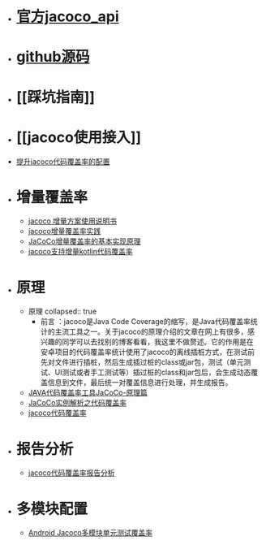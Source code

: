 - # [官方jacoco_api](https://www.jacoco.org/jacoco/trunk/doc/api.html)
- # [github源码](https://github.com/jacoco/jacoco)
- # [[踩坑指南]]
- # [[jacoco使用接入]]
- [提升jacoco代码覆盖率的配置](https://blog.csdn.net/eisenxu991/article/details/124684922)
- # 增量覆盖率
	- [jacoco 增量方案使用说明书](https://blog.csdn.net/tushuping/article/details/117320809)
	- [jacoco增量覆盖率实践](https://blog.csdn.net/tushuping/article/details/112613528#comments_16279919)
	- [JaCoCo增量覆盖率的基本实现原理](https://www.cnblogs.com/df888/p/16916489.html)
	- [jacoco支持增量kotlin代码覆盖率](https://www.jianshu.com/p/0f6cb36d769c)
- # 原理
	- 原理
	  collapsed:: true
		- 前言 ：jacoco是Java Code Coverage的缩写，是Java代码覆盖率统计的主流工具之一。关于jacoco的原理介绍的文章在网上有很多，感兴趣的同学可以去找别的博客看看，我这里不做赘述。它的作用是在安卓项目的代码覆盖率统计使用了jacoco的离线插桩方式，在测试前先对文件进行插桩，然后生成插过桩的class或jar包，测试（单元测试、UI测试或者手工测试等）插过桩的class和jar包后，会生成动态覆盖信息到文件，最后统一对覆盖信息进行处理，并生成报告。
	- [JAVA代码覆盖率工具JaCoCo-原理篇](https://www.open-open.com/lib/view/open1472174544246.html)
	- [JaCoCo实例解析之代码覆盖率](https://cloud.tencent.com/developer/article/2004704)
	- [jacoco代码覆盖率](https://miaojiang.blog.csdn.net/article/details/125653263?spm=1001.2101.3001.6650.12&utm_medium=distribute.pc_relevant.none-task-blog-2%7Edefault%7ECTRLIST%7ERate-12-125653263-blog-117673669.pc_relevant_default&depth_1-utm_source=distribute.pc_relevant.none-task-blog-2%7Edefault%7ECTRLIST%7ERate-12-125653263-blog-117673669.pc_relevant_default&utm_relevant_index=17)
- # 报告分析
	- [jacoco代码覆盖率报告分析](https://www.jianshu.com/p/ef987f1b6f2f)
- # 多模块配置
	- [Android Jacoco多模块单元测试覆盖率](https://blog.csdn.net/weixin_40255793/article/details/125906069)